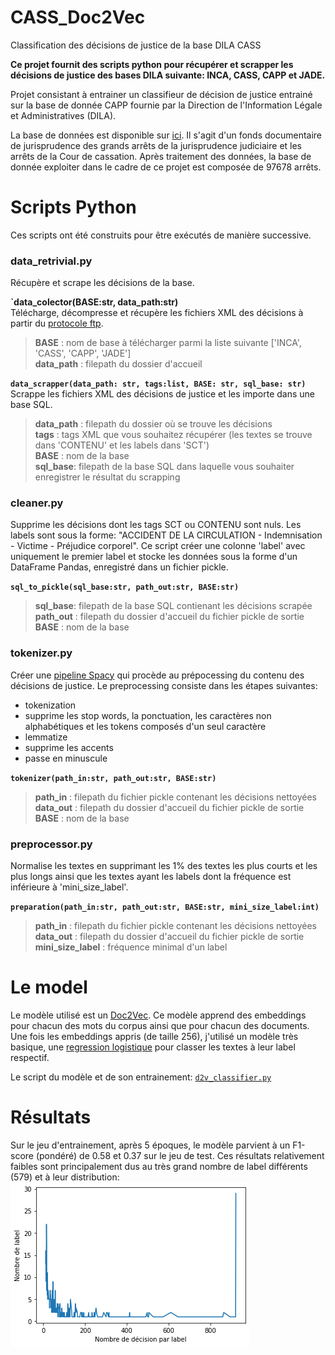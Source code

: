 # CASS_Doc2Vec
Classification des décisions de justice de la base DILA CASS

**Ce projet fournit des scripts python pour récupérer et scrapper les décisions de justice des bases DILA suivante: INCA, CASS, CAPP et JADE.**

Projet consistant à entrainer un classifieur de décision de justice entrainé sur la base de donnée CAPP fournie par la Direction de l'Information Légale et Administratives (DILA).

La base de données est disponible sur [ici](https://www.data.gouv.fr/fr/datasets/CASS/#_). Il s'agit d'un fonds documentaire de jurisprudence des grands arrêts de la jurisprudence judiciaire et les arrêts de la Cour de cassation. Après traitement des données, la base de donnée exploiter dans le cadre de ce projet est composée de 97678 arrêts.

# Scripts Python

Ces scripts ont été construits pour être exécutés de manière successive.

### **data_retrivial.py**<br>
Récupère et scrape les décisions de la base.

**`data_colector(BASE:str, data_path:str)**<br>
Télécharge, décompresse et récupère les fichiers XML des décisions à partir du [protocole ftp](ftp://echanges.dila.gouv.fr/CASS/).

>**BASE** : nom de base à télécharger parmi la liste suivante ['INCA', 'CASS', 'CAPP', 'JADE']<br>
>**data_path** : filepath du dossier d'accueil<br>

**`data_scrapper(data_path: str, tags:list, BASE: str, sql_base: str)`**<br>
Scrappe les fichiers XML des décisions de justice et les importe dans une base SQL.

>**data_path** : filepath du dossier où se trouve les décisions<br>
>**tags** : tags XML que vous souhaitez récupérer (les textes se trouve dans 'CONTENU' et les labels dans 'SCT')<br>
>**BASE** : nom de la base<br>
>**sql_base**: filepath de la base SQL dans laquelle vous souhaiter enregistrer le résultat du scrapping<br>

### **cleaner.py**

Supprime les décisions dont les tags SCT ou CONTENU sont nuls. Les labels sont sous la forme: "ACCIDENT DE LA CIRCULATION - Indemnisation -  Victime -  Préjudice corporel". Ce script créer une colonne 'label' avec uniquement le premier label et stocke les données sous la forme d'un DataFrame Pandas, enregistré dans un fichier pickle.

**`sql_to_pickle(sql_base:str, path_out:str, BASE:str)`**<br>
>**sql_base**: filepath de la base SQL contienant les décisions scrapée<br>
>**path_out** : filepath du dossier d'accueil du fichier pickle de sortie<br>
>**BASE** : nom de la base<br>

### **tokenizer.py**

Créer une [pipeline Spacy](https://spacy.io/usage/processing-pipelines) qui procède au prépocessing du contenu des décisions de justice. Le preprocessing consiste dans les étapes suivantes:<br>
- tokenization
- supprime les stop words, la ponctuation, les caractères non alphabétiques et les tokens composés d'un seul caractère
- lemmatize
- supprime les accents
- passe en minuscule

**`tokenizer(path_in:str, path_out:str, BASE:str)`**<br>
>**path_in** : filepath du fichier pickle contenant les décisions nettoyées<br>
>**data_out** : filepath du dossier d'accueil du fichier pickle de sortie<br>
>**BASE** : nom de la base<br>

### **preprocessor.py**<br>
Normalise les textes en supprimant les 1% des textes les plus courts et les plus longs ainsi que les textes ayant les labels dont la fréquence est inférieure à 'mini_size_label'.

**`preparation(path_in:str, path_out:str, BASE:str, mini_size_label:int)`**<br>
>**path_in** : filepath du fichier pickle contenant les décisions nettoyées<br>
>**data_out** : filepath du dossier d'accueil du fichier pickle de sortie<br>
>**mini_size_label** : fréquence minimal d'un label<br>

# Le model

Le modèle utilisé est un [Doc2Vec](https://radimrehurek.com/gensim/models/doc2vec.html). Ce modèle apprend des embeddings pour chacun des mots du corpus ainsi que pour chacun des documents. Une fois les embeddings appris (de taille 256), j'utilisé un modèle très basique, une [regression logistique](https://scikit-learn.org/stable/modules/generated/sklearn.linear_model.LogisticRegression.html?highlight=logistic%20regression#sklearn.linear_model.LogisticRegression) pour classer les textes à leur label respectif.

Le script du modèle et de son entrainement: [`d2v_classifier.py`](https://github.com/leoguillaume/CASS_Doc2Vec/blob/master/src/d2v_classifier.py)

# Résultats

Sur le jeu d'entrainement, après 5 époques, le modèle parvient à un F1-score (pondéré) de 0.58 et 0.37 sur le jeu de test. Ces résultats relativement faibles sont principalement dus au très grand nombre de label différents (579) et à leur distribution:
![](https://github.com/leoguillaume/CASS_Doc2Vec/blob/master/charts/label_distribution.png)
